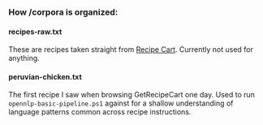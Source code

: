 
### How /corpora is organized:

#### recipes-raw.txt
These are recipes taken straight from [Recipe Cart](http://www.getrecipecart.com/popular). Currently not used for
anything.

#### peruvian-chicken.txt
The first recipe I saw when browsing GetRecipeCart one day. Used to run `opennlp-basic-pipeline.ps1` against for
a shallow understanding of language patterns common across recipe instructions.